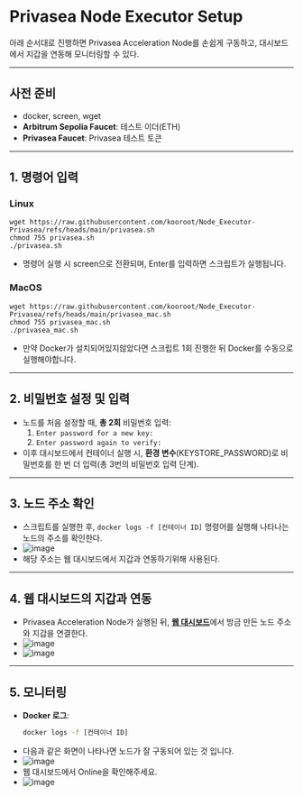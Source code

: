 # Privasea Node Executor Setup

아래 순서대로 진행하면 Privasea Acceleration Node를 손쉽게 구동하고, 대시보드에서 지갑을 연동해 모니터링할 수 있다.

---

## 사전 준비
- docker, screen, wget
- **Arbitrum Sepolia Faucet**: 테스트 이더(ETH)
- **Privasea Faucet**: Privasea 테스트 토큰

---

## 1. 명령어 입력
### Linux
```
wget https://raw.githubusercontent.com/kooroot/Node_Executor-Privasea/refs/heads/main/privasea.sh
chmod 755 privasea.sh
./privasea.sh
```
- 명령어 실행 시 screen으로 전환되며, Enter를 입력하면 스크립트가 실행됩니다.

### MacOS
```
wget https://raw.githubusercontent.com/kooroot/Node_Executor-Privasea/refs/heads/main/privasea_mac.sh
chmod 755 privasea_mac.sh
./privasea_mac.sh
```
- 만약 Docker가 설치되어있지않았다면 스크립트 1회 진행한 뒤 Docker를 수동으로 실행해야합니다.

---

## 2. 비밀번호 설정 및 입력
- 노드를 처음 설정할 때, **총 2회** 비밀번호 입력:
  1. `Enter password for a new key:`  
  2. `Enter password again to verify:`
- 이후 대시보드에서 컨테이너 실행 시, **환경 변수**(KEYSTORE_PASSWORD)로 비밀번호를 한 번 더 입력(총 3번의 비밀번호 입력 단계).

---

## 3. 노드 주소 확인
- 스크립트를 실행한 후, `docker logs -f [컨테이너 ID]` 명령어를 실행해 나타나는 노드의 주소를 확인한다.
- ![image](https://github.com/user-attachments/assets/fb208d44-89b2-4ca7-a6c5-613fab325c69)
- 해당 주소는 웹 대시보드에서 지갑과 연동하기위해 사용된다.

---

## 4. 웹 대시보드의 지갑과 연동
- Privasea Acceleration Node가 실행된 뒤, [**웹 대시보드**](https://deepsea-beta.privasea.ai/privanetixNode)에서 방금 만든 노드 주소와 지갑을 연결한다.
- ![image](https://github.com/user-attachments/assets/72593ab0-4675-41cd-b394-402afd384d38)
- ![image](https://github.com/user-attachments/assets/6f295e9d-e6ba-48dc-b953-ece6c7917f20)

---

## 5. 모니터링
- **Docker 로그**:  
  ```bash
  docker logs -f [컨테이너 ID]
- 다음과 같은 화면이 나타나면 노드가 잘 구동되어 있는 것 입니다.
- ![image](https://github.com/user-attachments/assets/789e7396-a8ca-48fb-b340-b5f5a48d1062)
- 웹 대시보드에서 Online을 확인해주세요.
- ![image](https://github.com/user-attachments/assets/e843babe-f998-46cb-aa65-e94f210b6ff2)


